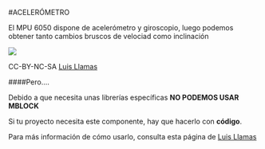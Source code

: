 #ACELERÓMETRO

El MPU 6050 dispone de acelerómetro y giroscopio, luego podemos obtener tanto cambios bruscos de velociad como inclinación

![](https://www.luisllamas.es/wp-content/uploads/2016/09/arduino-mpu6050-componente.png)

CC-BY-NC-SA [Luis Llamas](https://www.luisllamas.es/arduino-orientacion-imu-mpu-6050/)

####Pero....

Debido a que necesita unas librerías específicas **NO PODEMOS USAR MBLOCK**

 Si tu proyecto necesita este componente, hay que hacerlo con **código**.
  
  Para más información de cómo usarlo, consulta esta página de [Luis Llamas ](https://www.luisllamas.es/arduino-orientacion-imu-mpu-6050/)